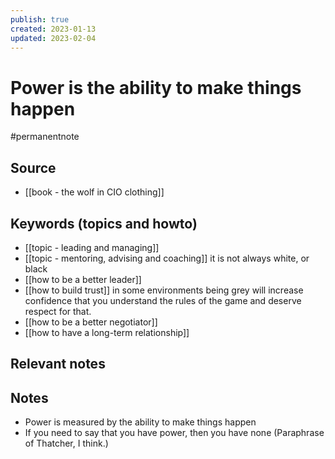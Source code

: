 ```yaml
---
publish: true
created: 2023-01-13
updated: 2023-02-04
---
```


# Power is the ability to make things happen

#permanentnote

## Source
- [[book - the wolf in CIO clothing]]

## Keywords (topics and howto)
- [[topic - leading and managing]]
- [[topic - mentoring, advising and coaching]] it is not always white, or black
- [[how to be a better leader]]
- [[how to build trust]] in some environments being grey will increase confidence that you understand the rules of the game and deserve respect for that.
- [[how to be a better negotiator]]
- [[how to have a long-term relationship]]

## Relevant notes

## Notes

- Power is measured by the ability to make things happen
- If you need to say that you have power, then you have none (Paraphrase of Thatcher, I think.)